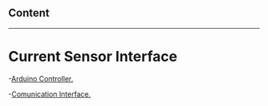 Content
---------------------
---------------------

# Current Sensor Interface

-[Arduino Controller.](#controller)

-[Comunication Interface.](#interface)